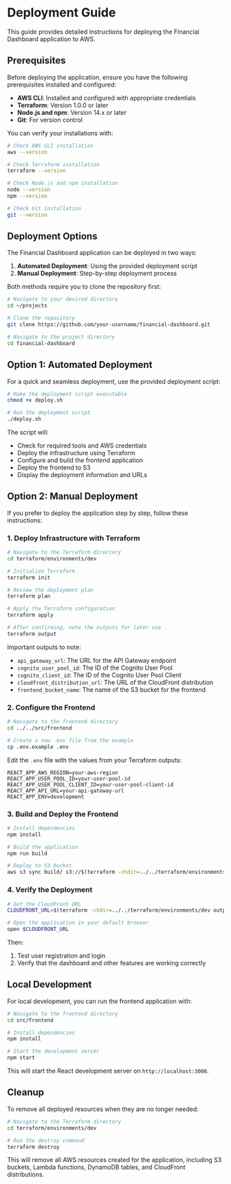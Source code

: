 # Deployment Guide

This guide provides detailed instructions for deploying the Financial Dashboard application to AWS.

## Prerequisites

Before deploying the application, ensure you have the following prerequisites installed and configured:

- **AWS CLI**: Installed and configured with appropriate credentials
- **Terraform**: Version 1.0.0 or later
- **Node.js and npm**: Version 14.x or later
- **Git**: For version control

You can verify your installations with:

```bash
# Check AWS CLI installation
aws --version

# Check Terraform installation
terraform --version

# Check Node.js and npm installation
node --version
npm --version

# Check Git installation
git --version
```

## Deployment Options

The Financial Dashboard application can be deployed in two ways:

1. **Automated Deployment**: Using the provided deployment script
2. **Manual Deployment**: Step-by-step deployment process

Both methods require you to clone the repository first:

```bash
# Navigate to your desired directory
cd ~/projects

# Clone the repository
git clone https://github.com/your-username/financial-dashboard.git

# Navigate to the project directory
cd financial-dashboard
```

## Option 1: Automated Deployment

For a quick and seamless deployment, use the provided deployment script:

```bash
# Make the deployment script executable
chmod +x deploy.sh

# Run the deployment script
./deploy.sh
```

The script will:
- Check for required tools and AWS credentials
- Deploy the infrastructure using Terraform
- Configure and build the frontend application
- Deploy the frontend to S3
- Display the deployment information and URLs

## Option 2: Manual Deployment

If you prefer to deploy the application step by step, follow these instructions:

### 1. Deploy Infrastructure with Terraform

```bash
# Navigate to the Terraform directory
cd terraform/environments/dev

# Initialize Terraform
terraform init

# Review the deployment plan
terraform plan

# Apply the Terraform configuration
terraform apply

# After confirming, note the outputs for later use
terraform output
```

Important outputs to note:
- `api_gateway_url`: The URL for the API Gateway endpoint
- `cognito_user_pool_id`: The ID of the Cognito User Pool
- `cognito_client_id`: The ID of the Cognito User Pool Client
- `cloudfront_distribution_url`: The URL of the CloudFront distribution
- `frontend_bucket_name`: The name of the S3 bucket for the frontend

### 2. Configure the Frontend

```bash
# Navigate to the frontend directory
cd ../../src/frontend

# Create a new .env file from the example
cp .env.example .env
```

Edit the `.env` file with the values from your Terraform outputs:

```
REACT_APP_AWS_REGION=your-aws-region
REACT_APP_USER_POOL_ID=your-user-pool-id
REACT_APP_USER_POOL_CLIENT_ID=your-user-pool-client-id
REACT_APP_API_URL=your-api-gateway-url
REACT_APP_ENV=development
```

### 3. Build and Deploy the Frontend

```bash
# Install dependencies
npm install

# Build the application
npm run build

# Deploy to S3 bucket
aws s3 sync build/ s3://$(terraform -chdir=../../terraform/environments/dev output -raw frontend_bucket_name)/ --delete
```

### 4. Verify the Deployment

```bash
# Get the CloudFront URL
CLOUDFRONT_URL=$(terraform -chdir=../../terraform/environments/dev output -raw cloudfront_distribution_url)

# Open the application in your default browser
open $CLOUDFRONT_URL
```

Then:
1. Test user registration and login
2. Verify that the dashboard and other features are working correctly

## Local Development

For local development, you can run the frontend application with:

```bash
# Navigate to the frontend directory
cd src/frontend

# Install dependencies
npm install

# Start the development server
npm start
```

This will start the React development server on `http://localhost:3000`.

## Cleanup

To remove all deployed resources when they are no longer needed:

```bash
# Navigate to the Terraform directory
cd terraform/environments/dev

# Run the destroy command
terraform destroy
```

This will remove all AWS resources created for the application, including S3 buckets, Lambda functions, DynamoDB tables, and CloudFront distributions. 